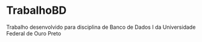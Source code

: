 # TrabalhoBD
Trabalho desenvolvido para disciplina de Banco de Dados I da Universidade Federal de Ouro Preto
